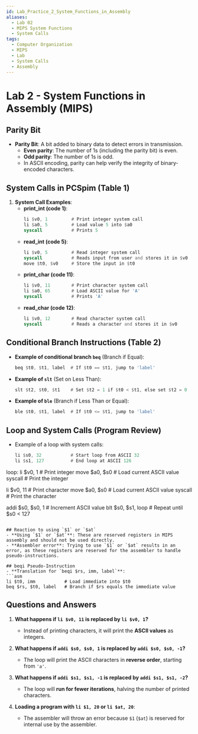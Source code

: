 ```yaml
---
id: Lab_Practice_2_System_Functions_in_Assembly
aliases:
  - Lab 02
  - MIPS System Functions
  - System Calls
tags:
  - Computer Organization
  - MIPS
  - Lab
  - System Calls
  - Assembly
---
```


# Lab 2 - System Functions in Assembly (MIPS)

## Parity Bit
- **Parity Bit**: A bit added to binary data to detect errors in transmission.
  - **Even parity**: The number of 1s (including the parity bit) is even.
  - **Odd parity**: The number of 1s is odd.
  - In ASCII encoding, parity can help verify the integrity of binary-encoded characters.

## System Calls in PCSpim (Table 1)

1. **System Call Examples**:
   - **print_int (code 1)**:
     ```asm
     li $v0, 1         # Print integer system call
     li $a0, 5         # Load value 5 into $a0
     syscall           # Prints 5
     ```
   - **read_int (code 5)**:
     ```asm
     li $v0, 5         # Read integer system call
     syscall           # Reads input from user and stores it in $v0
     move $t0, $v0     # Store the input in $t0
     ```
   - **print_char (code 11)**:
     ```asm
     li $v0, 11        # Print character system call
     li $a0, 65        # Load ASCII value for 'A'
     syscall           # Prints 'A'
     ```
   - **read_char (code 12)**:
     ```asm
     li $v0, 12        # Read character system call
     syscall           # Reads a character and stores it in $v0
     ```

## Conditional Branch Instructions (Table 2)

- **Example of conditional branch `beq`** (Branch if Equal):
  ```asm
  beq $t0, $t1, label  # If $t0 == $t1, jump to 'label'
  ```
- **Example of `slt`** (Set on Less Than):
  ```asm
  slt $t2, $t0, $t1    # Set $t2 = 1 if $t0 < $t1, else set $t2 = 0
  ```
- **Example of `ble`** (Branch if Less Than or Equal):
  ```asm
  ble $t0, $t1, label  # If $t0 <= $t1, jump to 'label'
  ```

## Loop and System Calls (Program Review)

- Example of a loop with system calls:
  ```asm
  li $s0, 32           # Start loop from ASCII 32
  li $s1, 127          # End loop at ASCII 126
loop:
  li $v0, 1            # Print integer
  move $a0, $s0        # Load current ASCII value
  syscall              # Print the integer
  
  li $v0, 11           # Print character
  move $a0, $s0        # Load current ASCII value
  syscall              # Print the character
  
  addi $s0, $s0, 1     # Increment ASCII value
  blt $s0, $s1, loop   # Repeat until $s0 < 127
  ```

## Reaction to using `$1` or `$at`
- **Using `$1` or `$at`**: These are reserved registers in MIPS assembly and should not be used directly.
- **Assembler error**: Trying to use `$1` or `$at` results in an error, as these registers are reserved for the assembler to handle pseudo-instructions.

## beqi Pseudo-Instruction
- **Translation for `beqi $rs, imm, label`**:
  ```asm
  li $t0, imm           # Load immediate into $t0
  beq $rs, $t0, label   # Branch if $rs equals the immediate value
  ```

## Questions and Answers

1. **What happens if `li $v0, 11` is replaced by `li $v0, 1`?**
   - Instead of printing characters, it will print the **ASCII values** as integers.

2. **What happens if `addi $s0, $s0, 1` is replaced by `addi $s0, $s0, -1`?**
   - The loop will print the ASCII characters in **reverse order**, starting from `'a'`.

3. **What happens if `addi $s1, $s1, -1` is replaced by `addi $s1, $s1, -2`?**
   - The loop will **run for fewer iterations**, halving the number of printed characters.

4. **Loading a program with `li $1, 20` or `li $at, 20`**:
   - The assembler will throw an error because `$1` (`$at`) is reserved for internal use by the assembler.
